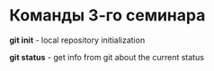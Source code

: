 # Команды 3-го семинара

**git init** - local repository initialization

**git status** - get info from git about the current status